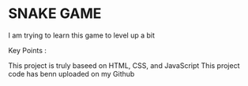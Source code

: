 # SNAKE GAME
I am trying to learn this game to level up a bit

Key Points :

This project is truly baseed on HTML, CSS, and JavaScript
This project code has benn uploaded on my Github
